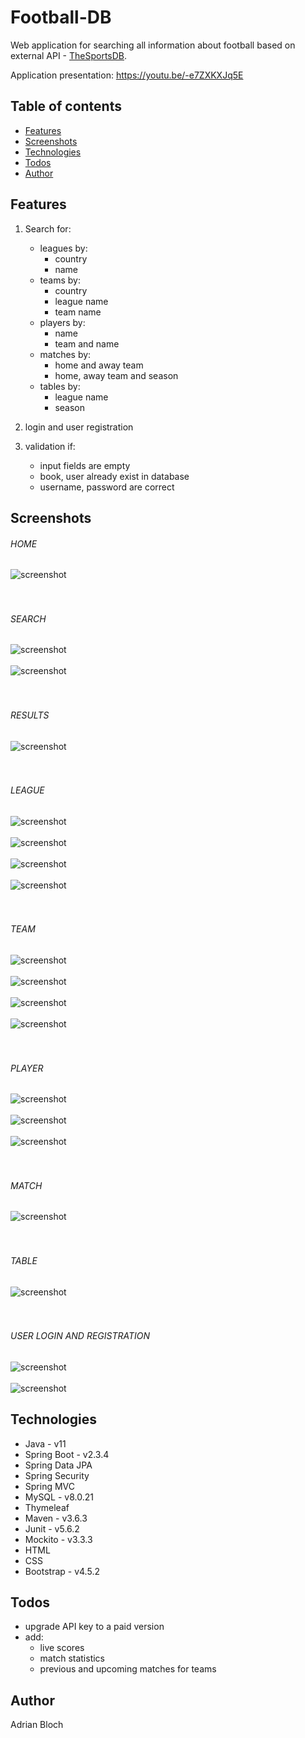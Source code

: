 # Football-DB
Web application for searching all information about football based on external API - [TheSportsDB](https://www.thesportsdb.com/api.php).

Application presentation: https://youtu.be/-e7ZXKXJq5E 


## Table of contents
* [Features](#features)
* [Screenshots](#screenshots)
* [Technologies](#technologies)
* [Todos](#todos)
* [Author](#author)

## Features
1. Search for:
    * leagues by:
        - country
        - name
    * teams by:
        - country
        - league name
        - team name
    * players by:
         - name
         - team and name
    * matches by:
         - home and away team
         - home, away team and season
    * tables by:
         - league name
         - season
         
2. login and user registration
3. validation if:
    - input fields are empty
    - book, user already exist in database
    - username, password are correct

## Screenshots

###### HOME
![screenshot](readme-img/home/home.png) <br/><br/><br/>
###### SEARCH
![screenshot](readme-img/search/searchLeagues.png) <br/><br/>
![screenshot](readme-img/search/searchMatches.png) <br/><br/><br/>
###### RESULTS
![screenshot](readme-img/results/results.png) <br/><br/><br/>
###### LEAGUE
![screenshot](readme-img/league/league1.png) <br/><br/>
![screenshot](readme-img/league/league2.png) <br/><br/>
![screenshot](readme-img/league/league3.png) <br/><br/>
![screenshot](readme-img/league/league4.png) <br/><br/><br/>
###### TEAM
![screenshot](readme-img/team/team1.png) <br/><br/>
![screenshot](readme-img/team/team2.png) <br/><br/>
![screenshot](readme-img/team/team3.png) <br/><br/>
![screenshot](readme-img/team/team4.png) <br/><br/><br/>
###### PLAYER
![screenshot](readme-img/player/player1.png) <br/><br/>
![screenshot](readme-img/player/player2.png) <br/><br/>
![screenshot](readme-img/player/player3.png) <br/><br/><br/>
###### MATCH
![screenshot](readme-img/match/match.png) <br/><br/><br/>
###### TABLE
![screenshot](readme-img/table/table.png) <br/><br/><br/>
###### USER LOGIN AND REGISTRATION
![screenshot](readme-img/user/login-logout.png) <br/><br/>
![screenshot](readme-img/user/registration.png) 

## Technologies
* Java - v11
* Spring Boot - v2.3.4
* Spring Data JPA
* Spring Security
* Spring MVC
* MySQL - v8.0.21
* Thymeleaf
* Maven - v3.6.3
* Junit - v5.6.2
* Mockito - v3.3.3
* HTML
* CSS
* Bootstrap - v4.5.2

## Todos
* upgrade API key to a paid version
* add: 
    - live scores
    - match statistics
    - previous and upcoming matches for teams
    
## Author
Adrian Bloch